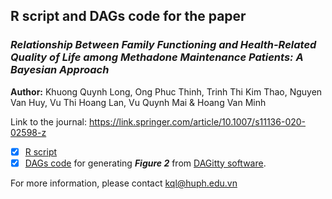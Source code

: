 ## R script and DAGs code for the paper

### _**Relationship Between Family Functioning and Health-Related Quality of Life among Methadone Maintenance Patients: A Bayesian Approach**_

**Author:** Khuong Quynh Long, Ong Phuc Thinh, Trinh Thi Kim Thao, Nguyen Van Huy, Vu Thi Hoang Lan, Vu Quynh Mai & Hoang Van Minh

Link to the journal: https://link.springer.com/article/10.1007/s11136-020-02598-z

- [x] [R script](https://github.com/khuongquynhlong/HRQoL-MMT-Bayesian/blob/master/QoL_MMT_Bayesian.R)
- [x] [DAGs code](https://github.com/khuongquynhlong/HRQoL-MMT-Bayesian/blob/master/Figure%202_DAGs_code.txt) for generating _**Figure 2**_ from [DAGitty software](http://www.dagitty.net). 

For more information, please contact kql@huph.edu.vn